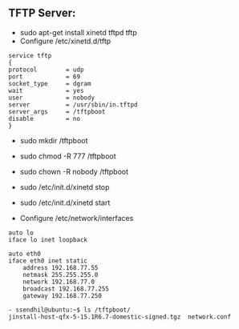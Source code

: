 ## TFTP Server:

- sudo apt-get install xinetd tftpd tftp
- Configure /etc/xinetd.d/tftp
```
service tftp
{
protocol        = udp
port            = 69
socket_type     = dgram
wait            = yes
user            = nobody
server          = /usr/sbin/in.tftpd
server_args     = /tftpboot
disable         = no
}
```

- sudo mkdir /tftpboot
- sudo chmod -R 777 /tftpboot
- sudo chown -R nobody /tftpboot
- sudo /etc/init.d/xinetd stop
- sudo /etc/init.d/xinetd start

- Configure /etc/network/interfaces
```
auto lo
iface lo inet loopback

auto eth0
iface eth0 inet static
    address 192.168.77.55
    netmask 255.255.255.0
    network 192.168.77.0
    broadcast 192.168.77.255
    gateway 192.168.77.250
```

```
- ssendhil@ubuntu:~$ ls /tftpboot/
jinstall-host-qfx-5-15.1R6.7-domestic-signed.tgz  network.conf
```
